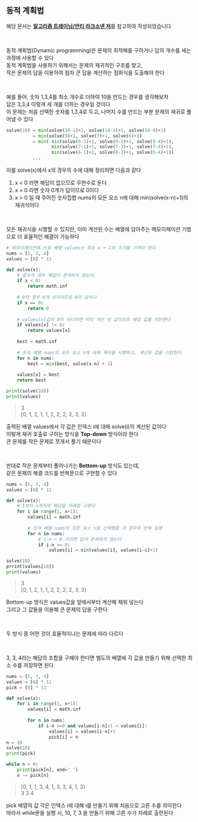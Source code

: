 ## 동적 계획법

해당 문서는 [**알고리즘 트레이닝/안티 라크소넨 저**](https://book.naver.com/bookdb/book_detail.nhn?bid=14829160)를 참고하여 작성되었습니다  

<br/>

동적 계획법(Dynamic programming)은 문제의 최적해를 구하거나 답의 개수를 세는 과정에 사용할 수 있다  
동적 계획법을 사용하기 위해서는 문제의 재귀적인 구조를 찾고,  
작은 문제의 답을 이용하여 점차 큰 답을 계산하는 점화식을 도출해야 한다  

<br/>

예를 들어, 숫자 1,3,4를 최소 개수로 더하여 10을 만드는 경우를 생각해보자  
답은 3,3,4 이렇게 세 개를 더하는 경우일 것이다  
이 문제는 처음 선택한 숫자를 1,3,4로 두고, 나머지 수를 만드는 부분 문제의 재귀로 풀어낼 수 있다  
```python
solve(10) = min(solve(10-1)+1, solve(10-3)+1, solve(10-4)+1)
          = min(solve(9)+1, solve(7)+1, solve(6)+1)
          = min( min(solve(9-1)+1, solve(9-3)+1, solve(9-4)+1), 
                 min(solve(7-1)+1, solve(7-3)+1, solve(7-4)+1),
                 min(solve(6-1)+1, solve(6-3)+1, solve(6-4)+1)) 
          ...
``` 
이를 solve(x)에서 x의 경우의 수에 대해 정리하면 다음과 같다  
1. x < 0 라면 해답이 없으므로 무한수로 둔다  
2. x = 0 라면 숫자 0개가 답이므로 0이다  
3. x > 0 일 때 주어진 숫자집합 nums의 모든 요소 n에 대해 min(solve(x-n)+1)의 재귀식이다  

<br/>

모든 재귀식을 시행할 수 있지만, 이미 계산된 수는 배열에 담아주는 메모이제이션 기법으로 더 효율적인 해결이 가능하다  

```python
# 메모이제이션에 쓰일 배열 values는 최소 x + 1의 크기를 가져야 한다  
nums = [1, 3, 4]
values = [0] * 11

def solve(x):
    # 음수의 경우 해답이 존재하지 않는다  
    if x < 0:
        return math.inf
        
    # 0의 경우 0개 숫자이므로 0이 답이다  
    if x == 0:
        return 0
        
    # values[x]값이 0이 아니라면 이미 계산 된 값이므로 해당 값을 리턴한다  
    if values[x] != 0:
        return values[x]
    
    best = math.inf
    
    # 숫자 배열 nums의 모든 요소 n에 대해 재귀를 시행하고, 계산된 값을 리턴한다  
    for n in nums:
        best = min(best, solve(x-n) + 1)
    
    values[x] = best
    return best

print(solve(10))
print(values)
```
> 3  
> [0, 1, 2, 1, 1, 2, 2, 2, 2, 3, 3]  

출력된 배열 values에서 각 값은 인덱스 i에 대해 solve(i)의 계산된 값이다  
이렇게 재귀 호출로 구하는 방식을 **Top-down** 방식이라 한다  
큰 문제를 작은 문제로 쪼개서 풀기 때문이다  

<br/>

반대로 작은 문제부터 풀어나가는 **Bottom-up** 방식도 있는데,  
같은 문제의 해결 코드를 반복문으로 구현할 수 있다  

```python
nums = [1, 3, 4]
values = [0] * 11

def solve(x):
    # 1부터 x까지의 해답을 차례로 구한다  
    for i in range(1, x+1):
        values[i] = math.inf
        
        # 숫자 배열 nums의 모든 요소 n을 선택했을 각 경우의 반복 실행 
        for n in nums:  
            # i-n < 0 이라면 답이 존재하지 않는다  
            if i-n >= 0:
                values[i] = min(values[i], values[i-c]+1)

solve(10)
prrint(values[10])
print(values)
```
> 3  
> [0, 1, 2, 1, 1, 2, 2, 2, 2, 3, 3]  

Bottom-up 방식은 values값을 앞에서부터 계산해 채워 넣는다  
그리고 그 값들을 이용해 큰 문제의 답을 구한다  

<br/>

두 방식 중 어떤 것이 효율적이냐는 문제에 따라 다르다  

<br/>

3, 3, 4라는 해답의 조합을 구해야 한다면 별도의 배열에 각 값을 만들기 위해 선택한 최소 수를 저장하면 된다  

```python
nums = [1, 3, 4]
values = [0] * 11
pick = [0] * 11

def solve(x):
    for i in range(1, x+1):
        values[i] = math.inf
        
        for n in nums:
            if i-n >=0 and values[i-n]+1 < values[i]:
                values[i] = values[i-n]+1
                pick[i] = n
n = 10
solve(10)
print(pick)

while n > 0:
    print(pick[n], end=' ')
    n -= pick[n]
```
> [0, 1, 1, 3, 4, 1, 3, 3, 4, 1, 3]  
> 3 3 4  

pick 배열의 값 각은 인덱스 i에 대해 i를 만들기 위해 처음으로 고른 수를 의미한다  
따라서 while문을 실행 시, 10, 7, 3 을 만들기 위해 고른 수가 차례로 출련된다  

<br/>



